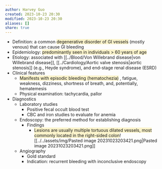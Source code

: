 ```yaml
---
author: Harvey Guo
created: 2023-10-23 20:30
modified: 2023-10-23 20:30
aliases: []
share: true
---
```

- Definition: a common <span style="background:rgba(240, 200, 0, 0.2)">degenerative disorder of GI vessels</span> (mostly venous) that can cause GI bleeding
- Epidemiology: <span style="background:rgba(240, 200, 0, 0.2)">predominantly seen in individuals > 60 years of age</span> 
- Etiology: associated with [[../Blood/Von Willebrand disease|von Willebrand disease]], [[../Cardiology/Aortic valve stenosis|aortic stenosis]] (e.g., Heyde syndrome), and end-stage renal disease (ESRD)
- Clinical features
	- <span style="background:rgba(240, 200, 0, 0.2)">Manifests with episodic bleeding (hematochezia)</span>  , fatigue, weakness, dizziness, shortness of breath, and, potentially, hematemesis
	- Physical examination: tachycardia, pallor
- Diagnostics
	- Laboratory studies
		- Positive fecal occult blood test
		- CBC and iron studies to evaluate for anemia
	- Endoscopy: the preferred method for establishing diagnosis
		- Findings
			- <span style="background:rgba(240, 200, 0, 0.2)">Lesions are usually multiple tortuous dilated vessels, most commonly located in the right-sided colon</span>![[../../assets/img/Pasted image 20231023203421.png|Pasted image 20231023203421.png]]
	- Angiography
		- Gold standard
		- Indication: recurrent bleeding with inconclusive endoscopy
